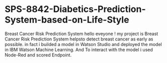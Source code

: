 # SPS-8842-Diabetics-Prediction-System-based-on-Life-Style
Breast Cancer Risk Prediction System
hello eveyone !
my project is Breast Cancer Risk Prediction System helpsto detect breast cancer as early as possible.
in fact i builded a model in Watson Studio and deployed the model in IBM Watson Machine Learning. And To interact with the model i used Node-Red and scored Endpoint.

